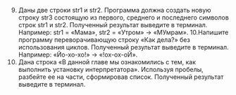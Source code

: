 9. Даны две строки str1 и str2. Программа должна создать новую строку str3 состоящую из первого, среднего и последнего символов строк str1 и str2. Полученный результат выведите в терминал. Например: str1 = «Мама», str2 = «Утром» -> «МУмрам».
10.Напишите программу переворачивающую строку «Как дела?» без использования циклов. Полученный результат выведите в терминал. Например: «Йо-хо-хо!» -> «!ох-ох-оЙ».
11. Дана строка «В данной главе мы ознакомились с тем, как выполнить установку интерпретатора». Используя пробелы, разбейте ее на части, сформировав список. Полученный результат выведите в терминал.
